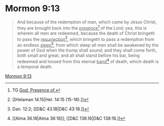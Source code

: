 # Mormon 9:13

> And because of the redemption of man, which came by Jesus Christ, they are brought back into the <u>presence</u>[^a] of the Lord; yea, this is wherein all men are redeemed, because the death of Christ bringeth to pass the <u>resurrection</u>[^b], which bringeth to pass a redemption from an endless <u>sleep</u>[^c], from which sleep all men shall be awakened by the power of God when the trump shall sound; and they shall come forth, both small and great, and all shall stand before his bar, being redeemed and loosed from this eternal <u>band</u>[^d] of death, which death is a temporal death.

[Mormon 9:13](https://www.churchofjesuschrist.org/study/scriptures/bofm/morm/9?lang=eng&id=p13#p13)


[^a]: TG [God, Presence of.](https://www.churchofjesuschrist.org/study/scriptures/tg/god-presence-of?lang=eng)
[^b]: [[Helaman 14.15|Hel. 14:15 (15-18).]]
[^c]: Dan. 12:2; [[D&C 43.18|D&C 43:18.]]
[^d]: [[Alma 36.18|Alma 36:18]]; [[D&C 138.16|D&C 138:16.]]
